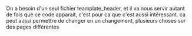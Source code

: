 On a besoin d'un seul fichier teamplate_header, et il va nous servir autant de fois que ce code apparait, c'est pour ca que c'est aussi intéressant. ca peut aussi permettre de changer en un changement, plusieurs choses sur des pages différentes